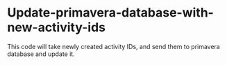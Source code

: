 # Update-primavera-database-with-new-activity-ids
This code will take newly created activity IDs, and send them to primavera database and update it.
